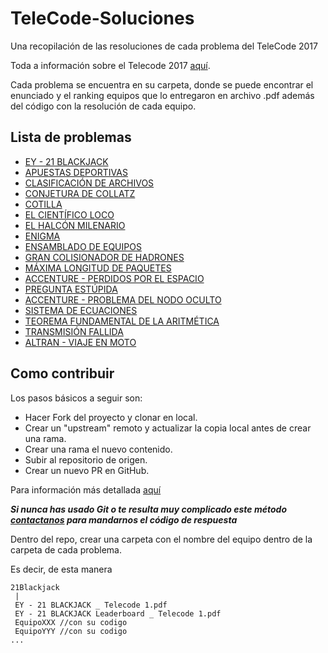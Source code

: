 # TeleCode-Soluciones
Una recopilación de las resoluciones de cada problema del TeleCode 2017

Toda a información sobre el Telecode 2017 [aquí](http://ieeesb.es/telecode/).

Cada problema se encuentra en su carpeta, donde se puede encontrar el
enunciado y el ranking equipos que lo entregaron en archivo .pdf además
del código con la resolución de cada equipo.
## Lista de problemas

+ [EY - 21 BLACKJACK](./21Blackjack)
+ [APUESTAS DEPORTIVAS](./ApuestasDeportivas)
+ [CLASIFICACIÓN DE ARCHIVOS](./ClasificacionDeArchivos)
+ [CONJETURA DE COLLATZ](./ConjeturaDeCollatz)
+ [COTILLA](./Cotilla)
+ [EL CIENTÍFICO LOCO](./ElCientificoLoco)
+ [EL HALCÓN MILENARIO](./ElHalconMilenario)
+ [ENIGMA](./Enigma)
+ [ENSAMBLADO DE EQUIPOS](./EnsambladoDeEquipos)
+ [GRAN COLISIONADOR DE HADRONES](./GranColisionadorDeHadrones)
+ [MÁXIMA LONGITUD DE PAQUETES](./MaximaLongitudDePaquetes)
+ [ACCENTURE - PERDIDOS POR EL ESPACIO](./PerdidosEnElEspacio)
+ [PREGUNTA ESTÚPIDA](./PreguntaEstupida)
+ [ACCENTURE - PROBLEMA DEL NODO OCULTO](./ProblemaNodoOculto)
+ [SISTEMA DE ECUACIONES](./SistemaDeEquaciones)
+ [TEOREMA FUNDAMENTAL DE LA ARITMÉTICA](./TeoremaFundamentalDeLaAritmetica)
+ [TRANSMISIÓN FALLIDA](./TransmisionFallida)
+ [ALTRAN - VIAJE EN MOTO](./ViajeEnMoto)

## Como contribuir

Los pasos básicos a seguir son:

+ Hacer Fork del proyecto y clonar en local.
+ Crear un "upstream" remoto y actualizar la copia local antes de crear una rama.
+ Crear una rama el nuevo contenido.
+ Subir al repositorio de origen.
+ Crear un nuevo PR en GitHub.

Para información más detallada [aquí](https://akrabat.com/the-beginners-guide-to-contributing-to-a-github-project/)

***Si nunca has usado Git o te resulta muy complicado este método
[contactanos](http://ieeesb.es/telecode/#contact) para mandarnos el código de respuesta***

Dentro del repo, crear una carpeta con el nombre del equipo dentro
de la carpeta de cada problema.

Es decir, de esta manera
```
21Blackjack
 |
 EY - 21 BLACKJACK _ Telecode 1.pdf
 EY - 21 BLACKJACK Leaderboard _ Telecode 1.pdf
 EquipoXXX //con su codigo
 EquipoYYY //con su codigo
...

```




